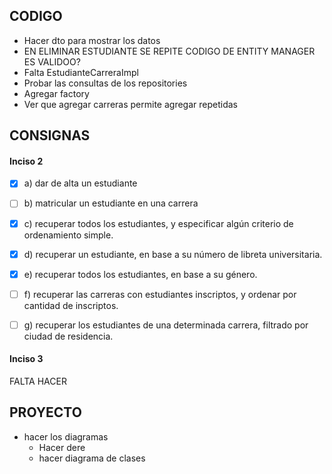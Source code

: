 ## CODIGO
 - Hacer dto para mostrar los datos
 - EN ELIMINAR ESTUDIANTE SE REPITE CODIGO DE ENTITY MANAGER ES VALIDOO? 
 - Falta EstudianteCarreraImpl
 - Probar las consultas de los repositories 
 - Agregar factory
 - Ver que agregar carreras permite agregar repetidas

## CONSIGNAS
#### Inciso 2 
- [x] a) dar de alta un estudiante
- [ ] b) matricular un estudiante en una carrera
- [X] c) recuperar todos los estudiantes, y especificar algún criterio de ordenamiento simple.
- [X] d) recuperar un estudiante, en base a su número de libreta universitaria.
- [x] e) recuperar todos los estudiantes, en base a su género.
- [ ] f) recuperar las carreras con estudiantes inscriptos, y ordenar por cantidad de inscriptos.
- [ ] g) recuperar los estudiantes de una determinada carrera, filtrado por ciudad de residencia.


#### Inciso 3
 FALTA HACER

## PROYECTO
 - hacer los diagramas
   - Hacer dere
   - hacer diagrama de clases
